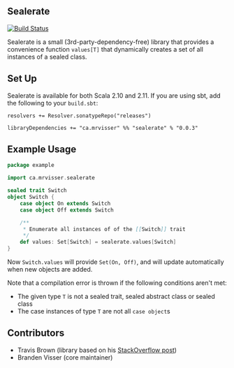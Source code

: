 
## Sealerate

[![Build Status](https://travis-ci.org/mrvisser/sealerate.png?branch=master)](https://travis-ci.org/mrvisser/sealerate)

Sealerate is a small (3rd-party-dependency-free) library that provides a
convenience function `values[T]` that dynamically creates a set of all instances
of a sealed class.

## Set Up

Sealerate is available for both Scala 2.10 and 2.11. If you are using sbt, add
the following to your `build.sbt`:

```
resolvers += Resolver.sonatypeRepo("releases")

libraryDependencies += "ca.mrvisser" %% "sealerate" % "0.0.3"
```

## Example Usage

```scala
package example

import ca.mrvisser.sealerate

sealed trait Switch
object Switch {
    case object On extends Switch
    case object Off extends Switch

    /**
     * Enumerate all instances of of the [[Switch]] trait
     */
    def values: Set[Switch] = sealerate.values[Switch]
}

```

Now `Switch.values` will provide `Set(On, Off)`, and will update automatically
when new objects are added.

Note that a compilation error is thrown if the following conditions aren't met:

* The given type `T` is not a sealed trait, sealed abstract class or sealed
  class
* The case instances of type `T` are not all `case object`s

## Contributors

* Travis Brown (library based on his [StackOverflow post](http://stackoverflow.com/a/13672520))
* Branden Visser (core maintainer)
